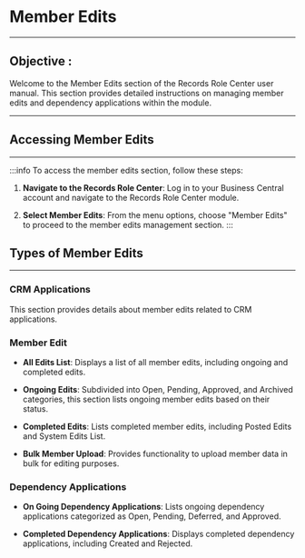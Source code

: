 # Member Edits
---

<div class="customized-intro-container" id="introduction">
    <h2 class="overtime-management"> Objective : </h2>
    <p> Welcome to the Member Edits section of the Records Role Center user manual. This section provides detailed instructions on managing member edits and dependency applications within the module.</p>
</div>

-------

## Accessing Member Edits
---

:::info
To access the member edits section, follow these steps:

1. **Navigate to the Records Role Center**: Log in to your Business Central account and navigate to the Records Role Center module.
   
2. **Select Member Edits**: From the menu options, choose "Member Edits" to proceed to the member edits management section.
:::

## Types of Member Edits
---

### CRM Applications

This section provides details about member edits related to CRM applications.

### Member Edit

- **All Edits List**: Displays a list of all member edits, including ongoing and completed edits.
  
- **Ongoing Edits**: Subdivided into Open, Pending, Approved, and Archived categories, this section lists ongoing member edits based on their status.

- **Completed Edits**: Lists completed member edits, including Posted Edits and System Edits List.

- **Bulk Member Upload**: Provides functionality to upload member data in bulk for editing purposes.

### Dependency Applications

- **On Going Dependency Applications**: Lists ongoing dependency applications categorized as Open, Pending, Deferred, and Approved.

- **Completed Dependency Applications**: Displays completed dependency applications, including Created and Rejected.
